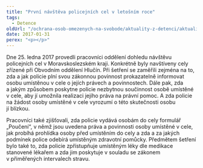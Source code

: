 ```yaml
---
title: "První návštěva policejních cel v letošním roce"
tags:
  - Detence
oldUrl: "/ochrana-osob-omezenych-na-svobode/aktuality-z-detenci/aktuality-z-detenci-2017/prvni-navsteva-policejnich-cel-v-letosnim-roce/"
date: 2017-01-31
perex: "<p></p>"
---
```


<!-- imported from the old website -->

<p>Dne 25. ledna 2017<a name="_GoBack"></a> provedli pracovníci oddělení dohledu návštěvu policejních cel v Moravskoslezském kraji. Konkrétně byly navštíveny cely zřízené při Obvodním oddělení Hlučín. Při šetření se zaměřili zejména na to, zda a jak policie plní svou zákonnou povinnost prokazatelně informovat osobu umístěnou v cele o jejích právech a povinnostech. Dále pak, zda a jakým způsobem poskytne policie nezbytnou součinnost osobě umístěné v cele, aby jí umožnila realizaci jejího práva na právní pomoc. A zda policie na žádost osoby umístěné v cele vyrozumí o této skutečnosti osobu jí blízkou. </p><p> Pracovníci také zjišťovali, zda policie vydává osobám do cely formulář „Poučení“, v němž jsou uvedena práva a povinnosti osoby umístěné v cele, jak probíhá prohlídka osoby před umístěním do cely a zda a za jakých podmínek police odebírá umístěným zdravotní pomůcky. Předmětem šetření bylo také to, zda policie zpřístupňuje umístěným léky dle medikace stanovené lékařem a zda jim poskytuje v souladu se zákonem v přiměřených intervalech stravu.</p>
